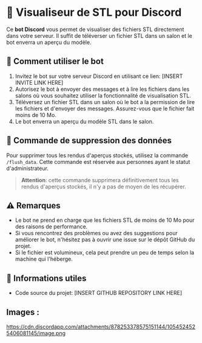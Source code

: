 # 🚀 Visualiseur de STL pour Discord

Ce **bot Discord** vous permet de visualiser des fichiers STL directement dans votre serveur. Il suffit de téléverser un fichier STL dans un salon et le bot enverra un aperçu du modèle.

## 🔧 Comment utiliser le bot

1. Invitez le bot sur votre serveur Discord en utilisant ce lien: [INSERT INVITE LINK HERE]
2. Autorisez le bot à envoyer des messages et à lire les fichiers dans les salons où vous souhaitez utiliser la fonctionnalité de visualisation STL.
3. Téléversez un fichier STL dans un salon où le bot a la permission de lire les fichiers et d'envoyer des messages. Assurez-vous que le fichier fait moins de 10 Mo.
4. Le bot enverra un aperçu du modèle STL dans le salon.

## 🚫 Commande de suppression des données

Pour supprimer tous les rendus d'aperçus stockés, utilisez la commande `/flush_data`. Cette commande est réservée aux personnes ayant le statut d'administrateur.

> **Attention**: cette commande supprimera définitivement tous les rendus d'aperçus stockés, il n'y a pas de moyen de les récupérer.

## ⚠️ Remarques

- Le bot ne prend en charge que les fichiers STL de moins de 10 Mo pour des raisons de performance.
- Si vous rencontrez des problèmes ou avez des suggestions pour améliorer le bot, n'hésitez pas à ouvrir une issue sur le dépôt GitHub du projet.
- Si le fichier est volumineux, cela peut prendre un peu de temps selon la machine qui l'héberge.

## 🔗 Informations utiles

- Code source du projet: [INSERT GITHUB REPOSITORY LINK HERE]
## Images : 
https://cdn.discordapp.com/attachments/878253378575151144/1054524525406081145/image.png
